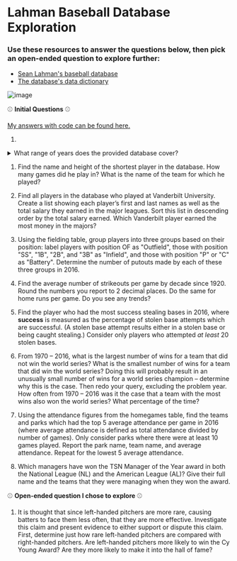 # Lahman Baseball Database Exploration

### Use these resources to answer the questions below, then pick an open-ended question to explore further:
- [Sean Lahman's baseball database](http://www.seanlahman.com/baseball-archive/statistics)
- [The database's data dictionary](http://www.seanlahman.com/files/database/readme2016.txt)

![image](https://user-images.githubusercontent.com/31106403/101530538-a9e18800-3957-11eb-9854-1329519b707b.png)

:baseball:  **Initial Questions**  :baseball:

[My answers with code can be found here.](https://github.com/KYandow/lahman-baseball-SQL/files/5661529/lahman-sql-answers.pdf)

1. 

<details>
    <summary>What range of years does the provided database cover?</summary>

    #### 1871 to 2016
```sql
--Use MIN to find earliest year / MAX for latest
SELECT MAX(f.yearid) 
  FROM people p 
       INNER JOIN pitching i 
       ON p.playerid = i.playerid	
       INNER JOIN batting b
       ON p.playerid = b.playerid  
       INNER JOIN fielding f 
       ON p.playerid = f.playerid
```

</details>

1. Find the name and height of the shortest player in the database. How many games did he play in? What is the name of the team for which he played?
   

1. Find all players in the database who played at Vanderbilt University. Create a list showing each player’s first and last names as well as the total salary they earned in the major leagues. Sort this list in descending order by the total salary earned. Which Vanderbilt player earned the most money in the majors?
	

2. Using the fielding table, group players into three groups based on their position: label players with position OF as "Outfield", those with position "SS", "1B", "2B", and "3B" as "Infield", and those with position "P" or "C" as "Battery". Determine the number of putouts made by each of these three groups in 2016.
   
1. Find the average number of strikeouts per game by decade since 1920. Round the numbers you report to 2 decimal places. Do the same for home runs per game. Do you see any trends?
   

1. Find the player who had the most success stealing bases in 2016, where __success__ is measured as the percentage of stolen base attempts which are successful. (A stolen base attempt results either in a stolen base or being caught stealing.) Consider only players who attempted _at least_ 20 stolen bases.
	

1.  From 1970 – 2016, what is the largest number of wins for a team that did not win the world series? What is the smallest number of wins for a team that did win the world series? Doing this will probably result in an unusually small number of wins for a world series champion – determine why this is the case. Then redo your query, excluding the problem year. How often from 1970 – 2016 was it the case that a team with the most wins also won the world series? What percentage of the time?


8. Using the attendance figures from the homegames table, find the teams and parks which had the top 5 average attendance per game in 2016 (where average attendance is defined as total attendance divided by number of games). Only consider parks where there were at least 10 games played. Report the park name, team name, and average attendance. Repeat for the lowest 5 average attendance.


8. Which managers have won the TSN Manager of the Year award in both the National League (NL) and the American League (AL)? Give their full name and the teams that they were managing when they won the award.


:baseball:  **Open-ended question I chose to explore**  :baseball:


1. It is thought that since left-handed pitchers are more rare, causing batters to face them less often, that they are more effective. Investigate this claim and present evidence to either support or dispute this claim. First, determine just how rare left-handed pitchers are compared with right-handed pitchers. Are left-handed pitchers more likely to win the Cy Young Award? Are they more likely to make it into the hall of fame?

  
